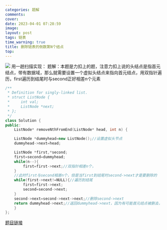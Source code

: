 ```yaml
---
categories: 题解
comments: 
cover: 
date: 2023-04-01 07:28:59
image: 
layout: post
tags: 链表
time_warning: true
title: 删除链表的倒数第N个结点
top: 
---
```


![](https://cdn.jsdelivr.net/gh/remnantsaint/hexoImage@main/20230401072816.png)
用一趟扫描实现：
题解：本题是力扣上的题，注意力扣上说的头结点是指首元结点，带有数据域，那么就需要设置一个虚拟头结点来指向首元结点，用双指针遍历，first遍历到结尾时与second正好相差n个元素
```c++
/**
 * Definition for singly-linked list.
 * struct ListNode {
 *     int val;
 *     ListNode *next;
 * };
 */
class Solution {
public:
    ListNode* removeNthFromEnd(ListNode* head, int n) {

    ListNode *dummyhead=new ListNode();//设置虚拟头节点
    dummyhead->next=head;

    ListNode *first,*second;
    first=second=dummyhead;
    while(n--){
        first=first->next;//双指针相差n个，
    }
    //此时first与second相差n个，但是当first到结尾时second->next才是要删除的
    while(first->next!=NULL){//遍历到结尾
        first=first->next;
        second=second->next;
    }
    second->next=second->next->next;//删除second->next
    return dummyhead->next;//返回dummyhead->next，因为有可能首元结点被删去，需要用虚拟头结点
    }
};
```
[题目链接](https://leetcode.cn/problems/remove-nth-node-from-end-of-list/description/?utm_source=LCUS&utm_medium=ip_redirect&utm_campaign=transfer2china&orderBy=most_votes)